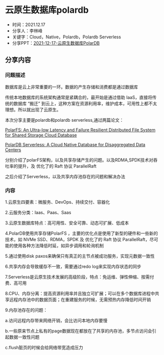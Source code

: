 # 云原生数据库polardb

- 时间：2021.12.17
- 分享人：李林峰
- 关键字：Cloud，Native，Polardb，Polardb Serverless
- 分享PPT：[2021-12-17-云原生数据库PolarDB](./slides/2021-12-17-云原生数据库PolarDB.pdf)

## 分享内容

### 问题描述

数据库是云上非常重要的一环。数据的产生存储和消费都是通过数据库

传统本地数据库的系统架构通常是紧耦合的，最开始是通过借助 IaaS，直接将传统的数据库 “搬迁” 到云上，这种方案在资源利用率，维护成本，可用性上都不太理想。所以就出现了云原生。

本次分享主要是polardb和polardb serverless,通过两篇论文：

[PolarFS: An Ultra-low Latency and Failure Resilient Distributed File System for Shared Storage Cloud Database](https://www.vldb.org/pvldb/vol11/p1849-cao.pdf)

[PolarDB Serverless: A Cloud Native Database for Disaggregated Data Centers](http://www.cs.utah.edu/~lifeifei/papers/polardbserverless-sigmod21.pdf)

分别介绍了polarFS架构，以及共享存储产生的问题。以及RDMA,SPDK技术对吞吐率的提升，及 优化了的 Raft 协议 ParallelRaft

之后介绍了Serverless，以及共享内存池存在的问题和解决办法

### 内容

1.云原生四要素：微服务、DevOps、持续交付、容器化

2.云服务分类：Iaas、Paas、Saas

3.云原生数据库特点：高可用性、安全可靠、动态可扩展、低成本

4.PolarDB使用共享存储PolarFS ，主要的优化点是使用了新型的硬件和一些新的技术，如 NVMe SSD、RDMA，SPDK 及 优化了的 Raft 协议 ParallelRaft，尽可能的使用各种方法降低时延，如异步调用和轮询机制

5.通过使用disk paxos来确保只有真正的主节点被成功服务，实现元数据一致性

6.共享内存会导致缓存不一致，需要通过redo log来实现内存状态的同步

7.Serverless是云原生技术发展的高级阶段，特点：免运维、弹性伸缩、按需付费、高可用

8.CPU、内存分离：提高资源利用率并且独立可扩展；可以在多个数据库进程中共享远程内存池中的数据页面；在重建服务的时候，无需预热内存降低时间开销

9.内存池存在的问题：

  a.访问远程内存带来网络开销，会比访问本地内存要慢

  b.一些原来节点上私有的page数据现在都放在了共享的内存池，多节点访问会引起数据一致性问题

  c.flush脏页的时候会给网络带宽造成压力
